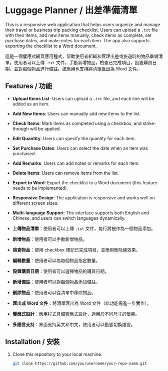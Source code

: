 # Luggage Planner / 出差準備清單

This is a responsive web application that helps users organize and manage their travel or business trip packing checklist. Users can upload a `.txt` file with their items, add new items manually, check items as complete, set purchase dates, and make notes for each item. The app also supports exporting the checklist to a Word document.

這是一個響應式網頁應用程式，幫助使用者組織和管理出差或旅遊時的物品準備清單。使用者可以上傳 `.txt` 文件，手動新增物品，檢查已完成項目，設置購買日期，並對每個物品進行備註。該應用也支持將清單匯出為 Word 文件。

## Features / 功能

- **Upload Items List**: Users can upload a `.txt` file, and each line will be added as an item.
- **Add New Items**: Users can manually add new items to the list.
- **Check Items**: Mark items as completed using a checkbox, and strike-through will be applied.
- **Edit Quantity**: Users can specify the quantity for each item.
- **Set Purchase Dates**: Users can select the date when an item was purchased.
- **Add Remarks**: Users can add notes or remarks for each item.
- **Delete Items**: Users can remove items from the list.
- **Export to Word**: Export the checklist to a Word document (this feature needs to be implemented).
- **Responsive Design**: The application is responsive and works well on different screen sizes.
- **Multi-language Support**: The interface supports both English and Chinese, and users can switch languages dynamically.

- **上傳物品清單**：使用者可以上傳 `.txt` 文件，每行將被作為一個物品添加。
- **新增物品**：使用者可以手動新增物品。
- **檢查物品**：使用 checkbox 標記已完成項目，並應用刪除線效果。
- **編輯數量**：使用者可以為每個物品指定數量。
- **設置購買日期**：使用者可以選擇物品的購買日期。
- **新增備註**：使用者可以對每個物品添加備註。
- **刪除物品**：使用者可以從清單中移除物品。
- **匯出成 Word 文件**：將清單匯出為 Word 文件（此功能需進一步實作）。
- **響應式設計**：應用程式具備響應式設計，適用於不同尺寸的螢幕。
- **多語言支持**：界面支持英文和中文，使用者可以動態切換語言。

## Installation / 安裝

1. Clone this repository to your local machine.
   ```bash
   git clone https://github.com/yourusername/your-repo-name.git
